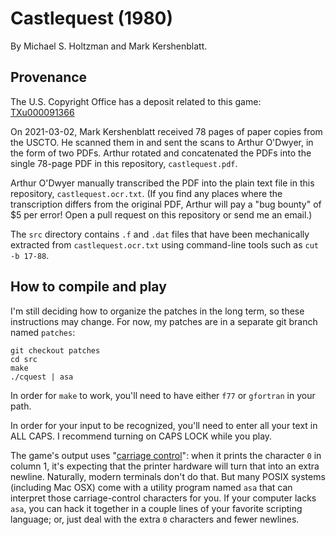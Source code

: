 # Castlequest (1980)

By Michael S. Holtzman and Mark Kershenblatt.


## Provenance

The U.S. Copyright Office has a deposit related to this game:
[TXu000091366](https://cocatalog.loc.gov/cgi-bin/Pwebrecon.cgi?Search_Arg=TXu000091366&Search_Code=REGS&CNT=10&HIST=1)

On 2021-03-02, Mark Kershenblatt received 78 pages of paper copies
from the USCTO. He scanned them in and sent the scans to Arthur O'Dwyer,
in the form of two PDFs. Arthur rotated and concatenated the PDFs
into the single 78-page PDF in this repository, `castlequest.pdf`.

Arthur O'Dwyer manually transcribed the PDF into the plain text
file in this repository, `castlequest.ocr.txt`. (If you find any
places where the transcription differs from the original PDF,
Arthur will pay a "bug bounty" of $5 per error! Open a pull request
on this repository or send me an email.)

The `src` directory contains `.f` and `.dat` files that have
been mechanically extracted from `castlequest.ocr.txt` using
command-line tools such as `cut -b 17-88`.


## How to compile and play

I'm still deciding how to organize the patches in the long term,
so these instructions may change. For now, my patches are in a
separate git branch named `patches`:

    git checkout patches
    cd src
    make
    ./cquest | asa

In order for `make` to work, you'll need to have either `f77` or
`gfortran` in your path.

In order for your input to be recognized, you'll need to enter
all your text in ALL CAPS. I recommend turning on CAPS LOCK while
you play.

The game's output uses "[carriage control](https://en.wikipedia.org/wiki/ASA_carriage_control_characters)":
when it prints the character `0` in column 1, it's expecting that
the printer hardware will turn that into an extra newline.
Naturally, modern terminals don't do that. But many POSIX systems
(including Mac OSX) come with a utility program named `asa` that
can interpret those carriage-control characters for you. If your
computer lacks `asa`, you can hack it together in a couple lines
of your favorite scripting language; or, just deal with the extra
`0` characters and fewer newlines.
